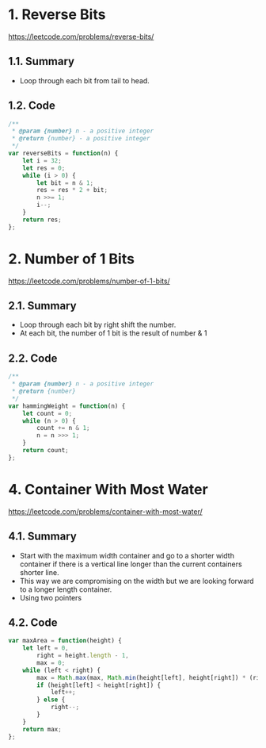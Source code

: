 # 1. Reverse Bits

https://leetcode.com/problems/reverse-bits/

## 1.1. Summary

 - Loop through each bit from tail to head.

## 1.2. Code

```js
/**
 * @param {number} n - a positive integer
 * @return {number} - a positive integer
 */
var reverseBits = function(n) {
    let i = 32;
    let res = 0;
    while (i > 0) {
        let bit = n & 1;
        res = res * 2 + bit;
        n >>= 1;
        i--;
    }
    return res;
};
```

# 2. Number of 1 Bits

https://leetcode.com/problems/number-of-1-bits/

## 2.1. Summary

 - Loop through each bit by right shift the number.
 - At each bit, the number of 1 bit is the result of number & 1

## 2.2. Code

```js
/**
 * @param {number} n - a positive integer
 * @return {number}
 */
var hammingWeight = function(n) {
    let count = 0;
    while (n > 0) {
        count += n & 1;
        n = n >>> 1;
    }
    return count;
};
```

# 4. Container With Most Water

https://leetcode.com/problems/container-with-most-water/


## 4.1. Summary
 - Start with the maximum width container and go to a shorter width container if there is a vertical line longer than the current containers shorter line.
 - This way we are compromising on the width but we are looking forward to a longer length container.
 - Using two pointers

## 4.2. Code

```js
var maxArea = function(height) {
    let left = 0,
        right = height.length - 1,
        max = 0;
    while (left < right) {
        max = Math.max(max, Math.min(height[left], height[right]) * (right - left));
        if (height[left] < height[right]) {
            left++;
        } else {
            right--;
        }
    }
    return max;
};
```
